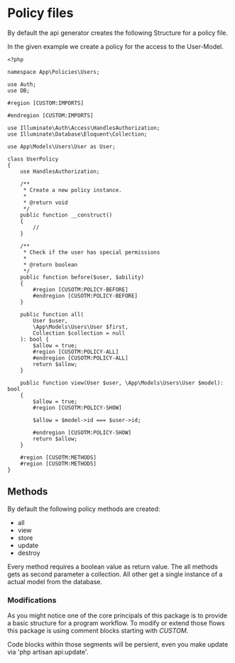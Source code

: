 # Policy files 

By default the api generator creates the following Structure for a policy file.

In the given example we create a policy for the access to the User-Model.

````
<?php

namespace App\Policies\Users;

use Auth;
use DB;

#region [CUSTOM:IMPORTS]

#endregion [CUSTOM:IMPORTS]

use Illuminate\Auth\Access\HandlesAuthorization;
use Illuminate\Database\Eloquent\Collection;

use App\Models\Users\User as User;

class UserPolicy
{
    use HandlesAuthorization;

    /**
     * Create a new policy instance.
     *
     * @return void
     */
    public function __construct()
    {
        //
    }

    /**
     * Check if the user has special permissions
     *
     * @return boolean
     */
    public function before($user, $ability)
    {
        #region [CUSOTM:POLICY-BEFORE]
        #endregion [CUSOTM:POLICY-BEFORE]
    }

    public function all(
        User $user,
        \App\Models\Users\User $first,
        Collection $collection = null
    ): bool {
        $allow = true;
        #region [CUSOTM:POLICY-ALL]
        #endregion [CUSOTM:POLICY-ALL]
        return $allow;
    }

    public function view(User $user, \App\Models\Users\User $model): bool
    {
        $allow = true;
        #region [CUSOTM:POLICY-SHOW]

        $allow = $model->id === $user->id;

        #endregion [CUSOTM:POLICY-SHOW]
        return $allow;
    }

    #region [CUSOTM:METHODS]
    #region [CUSOTM:METHODS]
}
````

## Methods

By default the following policy methods are created:
- all
- view
- store
- update
- destroy

Every method requires a boolean value as return  value.
The all methods gets as second parameter a collection. All other get a single instance of a actual model from the database.

### Modifications
As you might notice one of the core principals of this package is to provide a basic structure for a program workflow. To modify or extend those flows this package is using comment blocks starting with *CUSTOM*. 

Code blocks within those segments will be persient, even you make update via 'php artisan api:update'.